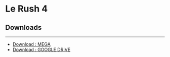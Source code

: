 # Le Rush 4

## Downloads
------------
- [Download : MEGA](https://mega.nz/#!NpkSACpR!sHsIv3r-TNDWdU08gnp0adLoBxWKf_n8FJlv5bJMZI4)
- [Download : GOOGLE DRIVE](https://drive.google.com/open?id=1v-o-AeI2nqm9bSpx-8tb9mO2xLsbOkD6)
